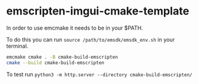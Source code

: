 # emscripten-imgui-cmake-template


In order to use emcmake it needs to be in your $PATH.

To do this you can run ```source /path/to/emsdk/emsdk_env.sh``` in your terminal.

```sh
emcmake cmake . -B cmake-build-emscripten
cmake --build cmake-build-emscripten
```

To test run ```python3 -m http.server --directory cmake-build-emscripten/```